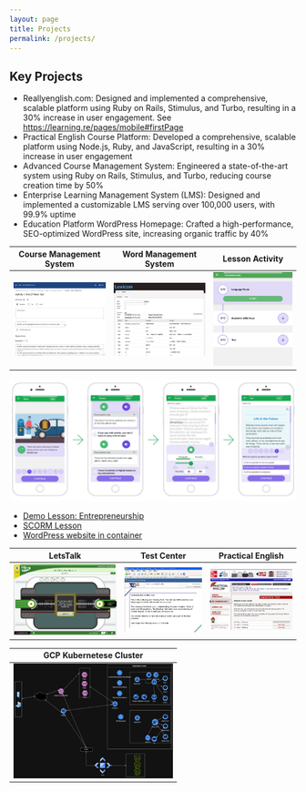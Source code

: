 ```yaml
---
layout: page
title: Projects
permalink: /projects/
---
```


## Key Projects

  - Reallyenglish.com: Designed and implemented a comprehensive, scalable platform using Ruby on Rails, Stimulus, and Turbo, resulting in a 30% increase in user engagement. See https://learning.re/pages/mobile#firstPage
  - Practical English Course Platform: Developed a comprehensive, scalable platform using Node.js, Ruby, and JavaScript, resulting in a 30% increase in user engagement
  - Advanced Course Management System: Engineered a state-of-the-art system using Ruby on Rails, Stimulus, and Turbo, reducing course creation time by 50%
  - Enterprise Learning Management System (LMS): Designed and implemented a customizable LMS serving over 100,000 users, with 99.9% uptime
  - Education Platform WordPress Homepage: Crafted a high-performance, SEO-optimized WordPress site, increasing organic traffic by 40%

|Course Management System | Word Management System| Lesson Activity |
|---|---|---|
|<img width="280" alt="cms" src="assets/img/re/cms4.png">| <img width="280" alt="mobile" src="assets/img/re/lexicon.png">| <img width="280" alt="mobile" src="assets/img/re/pe7.png">|


<img alt="course" src="assets/img/re/len.png">

* <a href="https://demo.learning.re/en/lesson_2822391.html">Demo Lesson: Entrepreneurship</a>
* <a href="https://assets.learning.re/rels/scorm/starter/en/i-like-shopping.zip">SCORM Lesson </a>
* <a href="https://www.iaeuk.net/">WordPress website in container</a>

|LetsTalk|Test Center|Practical English|
|---|---|---|
|<img width="380" alt="letstalk" src="assets/img/re/letstalk.png">|<img width="280" alt="letstalk" src="assets/img/re/test_centre.png">|<img width="280" alt="pe4" src="assets/img/re/PE4_lesson_menu.png">|

|GCP Kubernetese Cluster|
|---|
|<img width="280" alt="kubernetes" src="assets/img/re/k8s.jpg">|

